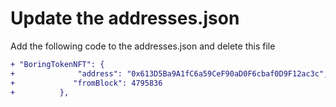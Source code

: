 # Update the addresses.json

Add the following code to the addresses.json and delete this file

```diff
+ "BoringTokenNFT": {
+              "address": "0x613D5Ba9A1fC6a59CeF90aD0F6cbaf0D9F12ac3c",
+             "fromBlock": 4795836
+          },

```
